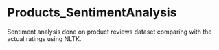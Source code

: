 # Products_SentimentAnalysis
Sentiment analysis done on product reviews dataset comparing with the actual ratings using NLTK.
